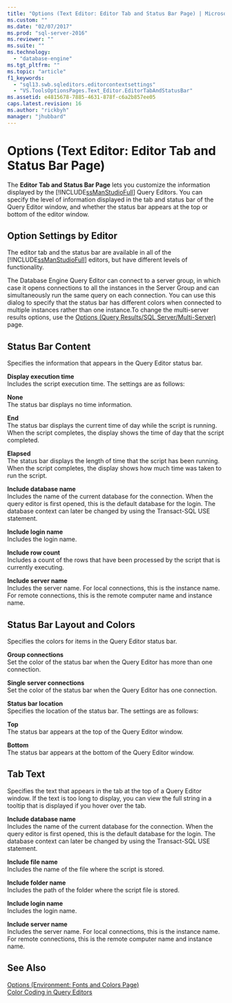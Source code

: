 ```yaml
---
title: "Options (Text Editor: Editor Tab and Status Bar Page) | Microsoft Docs"
ms.custom: ""
ms.date: "02/07/2017"
ms.prod: "sql-server-2016"
ms.reviewer: ""
ms.suite: ""
ms.technology: 
  - "database-engine"
ms.tgt_pltfrm: ""
ms.topic: "article"
f1_keywords: 
  - "sql13.swb.sqleditors.editorcontextsettings"
  - "VS.ToolsOptionsPages.Text_Editor.EditorTabAndStatusBar"
ms.assetid: e4815678-7885-4631-878f-c6a2b857ee05
caps.latest.revision: 16
ms.author: "rickbyh"
manager: "jhubbard"
---
```

# Options (Text Editor: Editor Tab and Status Bar Page)
  The **Editor Tab and Status Bar Page** lets you customize the information displayed by the [!INCLUDE[ssManStudioFull](../a9notintoc/includes/ssmanstudiofull-md.md)] Query Editors. You can specify the level of information displayed in the tab and status bar of the Query Editor window, and whether the status bar appears at the top or bottom of the editor window.  
  
## Option Settings by Editor  
 The editor tab and the status bar are available in all of the [!INCLUDE[ssManStudioFull](../a9notintoc/includes/ssmanstudiofull-md.md)] editors, but have different levels of functionality.  
  
 The Database Engine Query Editor can connect to a server group, in which case it opens connections to all the instances in the Server Group and can simultaneously run the same query on each connection. You can use this dialog to specify that the status bar has different colors when connected to multiple instances rather than one instance.To change the multi-server results options, use the [Options (Query Results/SQL Server/Multi-Server)](../a9retired/options-query-results-sql-server-multi-server.md) page.  
  
## Status Bar Content  
 Specifies the information that appears in the Query Editor status bar.  
  
 **Display execution time**  
 Includes the script execution time. The settings are as follows:  
  
 **None**  
 The status bar displays no time information.  
  
 **End**  
 The status bar displays the current time of day while the script is running. When the script completes, the display shows the time of day that the script completed.  
  
 **Elapsed**  
 The status bar displays the length of time that the script has been running. When the script completes, the display shows how much time was taken to run the script.  
  
 **Include database name**  
 Includes the name of the current database for the connection. When the query editor is first opened, this is the default database for the login. The database context can later be changed by using the Transact-SQL USE statement.  
  
 **Include login name**  
 Includes the login name.  
  
 **Include row count**  
 Includes a count of the rows that have been processed by the script that is currently executing.  
  
 **Include server name**  
 Includes the server name. For local connections, this is the instance name. For remote connections, this is the remote computer name and instance name.  
  
## Status Bar Layout and Colors  
 Specifies the colors for items in the Query Editor status bar.  
  
 **Group connections**  
 Set the color of the status bar when the Query Editor has more than one connection.  
  
 **Single server connections**  
 Set the color of the status bar when the Query Editor has one connection.  
  
 **Status bar location**  
 Specifies the location of the status bar. The settings are as follows:  
  
 **Top**  
 The status bar appears at the top of the Query Editor window.  
  
 **Bottom**  
 The status bar appears at the bottom of the Query Editor window.  
  
## Tab Text  
 Specifies the text that appears in the tab at the top of a Query Editor window. If the text is too long to display, you can view the full string in a tooltip that is displayed if you hover over the tab.  
  
 **Include database name**  
 Includes the name of the current database for the connection. When the query editor is first opened, this is the default database for the login. The database context can later be changed by using the Transact-SQL USE statement.  
  
 **Include file name**  
 Includes the name of the file where the script is stored.  
  
 **Include folder name**  
 Includes the path of the folder where the script file is stored.  
  
 **Include login name**  
 Includes the login name.  
  
 **Include server name**  
 Includes the server name. For local connections, this is the instance name. For remote connections, this is the remote computer name and instance name.  
  
## See Also  
 [Options &#40;Environment: Fonts and Colors Page&#41;](../Topic/Options%20\(Environment:%20Fonts%20and%20Colors%20Page\).md)   
 [Color Coding in Query Editors](../relational-databases/scripting/color-coding-in-query-editors.md)  
  
  